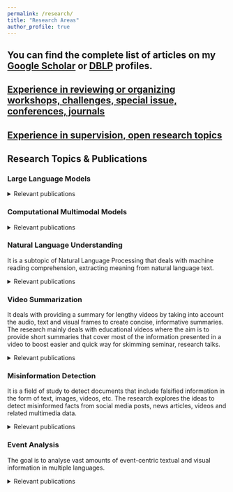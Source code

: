 ```yaml
---
permalink: /research/
title: "Research Areas"
author_profile: true
---
```


## You can find the complete list of articles on my <a href="https://scholar.google.com/citations?user=7cm4SVgAAAAJ&hl=en">Google Scholar</a> or <a href="https://dblp.org/pid/117/6023.html">DBLP</a> profiles.

## [Experience in reviewing or organizing workshops, challenges, special issue, conferences, journals](/research/conference-journal-reviews)


## [Experience in supervision, open research topics](/research/supervision)



## Research Topics & Publications

### Large Language Models


<details>
<summary markdown='span'>Relevant publications</summary>

<p>Hakimov, S., and Schlangen, D., (2023).  <i>Images in Language Space: Exploring the Suitability of Large Language Models for Vision & Language Tasks</i>.  Findings of the Association for Computational Linguistics: ACL 2023 <a href="https://arxiv.org/pdf/2305.13782.pdf"><b>PDF</b></a></p>

<p>Chalamalasetti, K., Götze, J., Hakimov, S., Madureira, B., Sadler, P., and Schlangen, D., (2023).  <i>clembench: Using Game Play to Evaluate Chat-Optimized Language Models as Conversational Agents</i>. <a href="https://arxiv.org/pdf/2305.13455.pdf"><b>PDF</b></a></p>

</details>

### Computational Multimodal Models


<details>
<summary markdown='span'>Relevant publications</summary>

<p>Cheema, G.S., Hakimov, S., Müller-Budack, E., Otto, C., Bateman, J., and Ewerth, R., (2023).  <i>Understanding Image-Text Relations and News Values for Multimodal News Analysis</i>.  Frontiers in Artificial Intelligence, Sec. Language and Computation, Volume 6 <a href="https://doi.org/10.3389/frai.2023.1125533"><b>PDF</b></a></p>


<p>Tahmasebzadeh, G., Hakimov, S., Ewerth, R., and Müller-Budack, E., (2023).  <i>Multimodal Geolocation Estimation of News Photos</i>. Advances in Information Retrieval - 45th European Conference on Information Retrieval (ECIR 2023) <a href="https://link.springer.com/chapter/10.1007/978-3-031-28238-6_14"><b>PDF</b></a></p>

<p>Tahmasebzadeh, G., Hakimov, S., Ewerth, R., and Müller-Budack, E., (2023).  <i>MM-Locate-News: Multimodal Focus Location Estimation in News</i>. 29th International Conference on Multimedia Modeling (MMM 2023) <a href="https://arxiv.org/pdf/2211.08042.pdf"><b>PDF</b></a></p>

<p>Tahmasebi, S., Hakimov, S., Ewerth, R., and Müller-Budack, E., (2023).  <i>Improving Generalization for Multimodal Fake News Detection</i>. International Conference on Multimedia Retrieval (ICMR 2023) <a href="https://arxiv.org/pdf/2305.18599.pdf"><b>PDF</b></a></p>

<p>Hakimov, S., Cheema G.S. and Ewerth, R., (2022).  <i> TIB-VA at SemEval-2022 Task 5: A Multimodal Architecture for the Detection and Classification of Misogynous Memes</i>. SemEval-2022, Task 5: MAMI - Multimedia Automatic Misogyny Identification co-located with NAACL 2022 <a href="https://aclanthology.org/2022.semeval-1.105/"><b>PDF</b></a></p>

Cheema, G.S., Hakimov, S., Müller-Budack, E. and Ewerth, R., (2021).  <i> A Fair and Comprehensive Comparison of Multimodal Tweet Sentiment Analysis Methods</i>. In the Proceedings of the Multi-Modal Pre-Training for Multimedia Understanding (MMPT 2021), co-located with ICMR <a href="https://arxiv.org/pdf/2106.08829.pdf"><b>PDF</b></a></p>

</details>


### Natural Language Understanding

It is a subtopic of Natural Language Processing that deals with machine reading comprehension, extracting meaning from natural language text. 
<details>
<summary markdown='span'>Relevant publications</summary>

<p>Hakimov, S. (2019).  <i>Learning Multilingual Semantic Parsers for Question Answering over Linked Data. A comparison of neural and probabilistic graphical model architectures</i>. Bielefeld University, Germany (Doctoral Dissertation) <a href="https://pub.uni-bielefeld.de/download/2935619/2935620/Sherzod_Hakimov_PhD_Dissertation.pdf"><b>PDF</b></a></p>

<p>Hakimov, S. , Jebbara, S., Cimiano, P. (2019).  <i>Evaluating Architectural Choices for Deep Learning Approaches for Question Answering over Knowledge Bases</i>.  In Proceedings of the 13th International Semantic Computing Conference (ICSC) <a href="https://pub.uni-bielefeld.de/download/2933089/2933090/hakimov_jebbara_cimiano_paper_38.pdf"><b>PDF</b></a></p>

<p>Ell B, Hakimov, S. , Braukmann, P., Cazzoli, L., Kaupmann, F., Mancino, A., Altaf Memon, J., Rother, K., Saini, A., Cimiano, P. (2017).  <i>Towards a Large Corpus of Richly Annotated Web Tables for Knowledge Base Population</i>. In Proceedings of 5th International Workshop on Linked Data for Information Extraction, co-located with the 16th International Semantic Web Conference (ISWC) <a href="https://pub.uni-bielefeld.de/download/2913458/2913604/TowardsALargeCorpusOfRichlyAnnotatedWebTablesForKnowledgeBasePopulation.pdf"><b>PDF</b></a></p>

<p>Hakimov, S., Jebbara, S., Cimiano, P. (2017).  <i>AMUSE: Multilingual Semantic Parsing for Question Answering over Linked Data</i>.  In Proceedings of the 16th International Semantic
Web Conference (ISWC) <a href="https://pub.uni-bielefeld.de/download/2913141/2913142/paper.pdf"><b>PDF</b></a></p>

<p>Ell, B., Hakimov, S., Cimiano, P. (2016). <i>Statistical Induction of Coupled Domain/Range Restrictions from RDF Knowledge Bases</i>. In Proceedings of 4th NLP and DBpedia Workshop,
co-located with the 15th International Semantic Web Conference (ISWC) <a href="https://pub.uni-bielefeld.de/download/2904967/2905746/Camera_ready__Workshop_NLP___DBpedia_2016.pdf"><b>PDF</b></a></p>

<p>Hakimov, S., ter Horst, H., Jebbara, S., Hartung, M., Cimiano, P. (2016). <i>Combining textual and graph-based features for named entity disambiguation using undirected probabilistic graphical models</i>. In Proceedings of 20th International Knowledge Engineering and Knowledge Management Conference (EKAW) <a href="https://pub.uni-bielefeld.de/download/2905552/2905808/paper.pdf"><b>PDF</b></a></p>

<p>Hakimov, S., Unger, C., Walter, S., Cimiano, P. (2015) <i>Applying semantic parsing to question answering over linked data:  Addressing the lexical gap</i>. In Proceedings of International Conference on Applications of Natural Language to Information Systems (NLDB) <a href="https://pub.uni-bielefeld.de/download/2760642/2760651/qa_ccg_camera_ready_version.pdf"><b>PDF</b></a></p>

<p>Dogdu, E., Hakimov, S., Yumusak, S. (2014).  <i>A data-model driven web application development framework</i>. In Proceedings of the 2014 ACM Southeast Regional Conference <a href="https://pub.uni-bielefeld.de/download/2715998/2905809/a47-dogdu.pdf"><b>PDF</b></a></p>

<p>Hakimov, S. (2013). <i>Named Entity Disambiguation using Linked Open Data</i>. TOBB University, Ankara, Turkey (Master's Thesis) <a href="http://earsiv.etu.edu.tr/xmlui/bitstream/handle/20.500.11851/919/350357.pdf?sequence=1"><b>PDF</b></a></p>

<p>Hakimov, S., Tunc, H., Akimaliev, M., Dogdu, E. (2013) <i>Semantic question answering system over linked data using relational patterns</i>. In Proceedings of the Joint EDBT/ICDT 2013
Workshops <a href="https://pub.uni-bielefeld.de/download/2657454/2715983/a12-hakimov.pdf"><b>PDF</b></a></p>

<p>Hakimov, S., Oto, S. A., Dogdu, E. (2012).  <i>Named entity recognition and disambiguation using linked data and graph-based centrality scoring</i>. In Proceedings of the 4th international workshop on semantic web information management <a href="https://pub.uni-bielefeld.de/download/2657450/2715987/2012-nerso-swim.pdf"><b>PDF</b></a></p>

</details>


### Video Summarization

It deals with providing a summary for lengthy videos by taking into account the audio, text and visual frames to create concise, informative summaries. The research mainly deals with educational videos where the aim is to provide short summaries that cover most of the information presented in a video to boost easier and quick way for skimming seminar, research talks.

<details>
<summary markdown='span'>Relevant publications</summary>

<p>Ghauri, J.A., Hakimov, S. and Ewerth, R., (2021). Supervised Video Summarization via Multiple Feature Sets with Parallel Attention. In the Proceedings of IEEE International Conference on Multimedia and Expo (ICME) <a href="https://arxiv.org/pdf/2104.11530.pdf"><b>PDF</b></a> <a href="https://github.com/TIBHannover/MSVA"><b>Git repo</b></a></p>

<p>Ghauri, J.A., Hakimov, S. and Ewerth, R., (2020). Classification of Important Segments in Educational Videos using Multimodal Features. In Proceedings of the CIKM 2020 Workshops <a href="https://arxiv.org/pdf/2010.13626.pdf"><b>PDF</b></a> <a href="https://github.com/VideoAnalysis/EDUVSUM"><b>Git repo</b></a></p>

</details>

### Misinformation Detection

It is a field of study to detect documents that include falsified information in the form of text, images, videos, etc. The research explores the ideas to detect misinformed facts from social media posts, news articles, videos and related multimedia data.

<details>
<summary markdown='span'>Relevant publications</summary>

<p>Müller-Budack, E., Theiner, J.,  Diering, S., Idahl, M., Hakimov, S. and Ewerth, R., (2021). Multimodal  news analytics using measures of cross-modal entity and context  consistency. *International Journal of Multimedia Information Retrieval*, pp.1-15. <a href="https://link.springer.com/article/10.1007/s13735-021-00207-4"><b>PDF</b></a> <a href="https://github.com/TIBHannover/cross-modal_entity_consistency"><b>Git repo</b></a></p>

<p>Cheema, G.S., Hakimov, S., Müller-Budack, E. and Ewerth, R., (2021). On the Role of Images for Analyzing Claims in Social Media. In the Proceedings of the CLEOPATRA workshop co-located with The Web Conference (WWW) <a href="http://ceur-ws.org/Vol-2829/paper3.pdf"><b>PDF</b></a> <a href="https://github.com/cleopatra-itn/image_text_claim_detection"><b>Git repo</b></a></p>

<p>Cheema, G.S., Hakimov, S. and Ewerth, R., (2020) TIB's Visual Analytics Group at MediaEval'20: Detecting Fake News on Corona Virus and 5G Conspiracy. MediaEval workshop FakeNews task <a href="https://arxiv.org/pdf/2101.03529.pdf"><b>PDF</b></a> <a href="https://github.com/cleopatra-itn/TIB_VA_MediaEval_FakeNews"><b>Git repo</b></a></p>

<p>Cheema, G.S., Hakimov, S. and Ewerth, R., (2020). Check_square at CheckThat! 2020: Claim Detection in Social Media via Fusion of Transformer and Syntactic Features.  In Proceedings of the Eleventh International Conference of the CLEF Association <a href="https://arxiv.org/pdf/2007.10534.pdf"><b>PDF</b></a> <a href="https://github.com/cleopatra-itn/claim_detection"><b>Git repo</b></a></p>

</details>


### Event Analysis

The goal is to analyse vast amounts of event-centric textual and visual information in multiple languages. 

<details>
<summary markdown='span'>Relevant publications</summary>

<p>Müller-Budack, E., Springstein, M., Hakimov, S., Mrutzek, K. and Ewerth, R., (2021). Ontology-driven Event Type Classification in Images. In Proceedings of the IEEE/CVF Winter Conference on Applications of Computer Vision <a href="https://openaccess.thecvf.com/content/WACV2021/papers/Muller-Budack_Ontology-Driven_Event_Type_Classification_in_Images_WACV_2021_paper.pdf"><b>PDF</b></a> <a href="https://github.com/TIBHannover/VisE"><b>Git repo</b></a></p>




<p>Check out the <a href="http://cleopatra-workshop.l3s.uni-hannover.de/">CLEOPATRA Workshop</a></p>

<p>Check out the <a href="http://www.semantic-web-journal.net/blog/call-papers-special-issue-event-centric-open-analytics">Special Issue at Semantic Web Journal <i>Event-centric Open Analytics</i></a></p>

</details>


